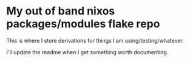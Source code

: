 # My out of band nixos packages/modules flake repo

This is where I store derivations for things I am using/testing/whatever.

I'll update the readme when I get something worth documenting.
